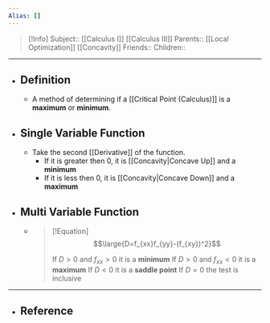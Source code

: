 ```yaml
---
Alias: []
---
```

> [!Info]
> Subject:: [[Calculus I]] [[Calculus III]]
> Parents:: [[Local Optimization]] [[Concavity]]
> Friends:: 
> Children:: 
---
- ## Definition
	- A method of determining if a [[Critical Point (Calculus)]] is a **maximum** or **minimum**.
- ## Single Variable Function
	- Take the second [[Derivative]] of the function.
		- If it is greater then 0, it is [[Concavity|Concave Up]] and a **minimum**
		- If it is less then 0, it is [[Concavity|Concave Down]] and a **maximum**
- ## Multi Variable Function
	- > [!Equation]
	  > $$\large{D=f_{xx}f_{yy}-(f_{xy})^2}$$
	  > 
	  > If $D>0$ and $f_{xx}>0$ it is a **minimum**
	  > If $D>0$ and $f_{xx}<0$ it is a **maximum**
	  > If $D<0$ it is a **saddle point**
	  > If $D=0$ the test is inclusive
---
- ## Reference